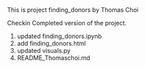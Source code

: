 This is project finding_donors by Thomas Choi

Checkin Completed version of the project.

1) updated finding_donors.ipynb
2) add finding_donors.html
3) updated visuals.py
3) README_Thomaschoi.md
